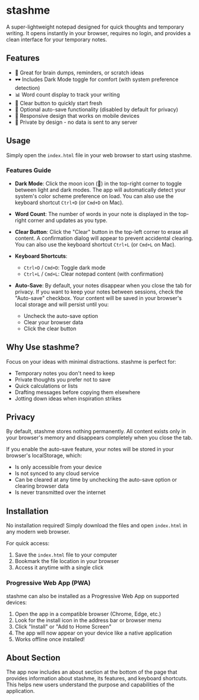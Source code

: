 # stashme

A super-lightweight notepad designed for quick thoughts and temporary writing. It opens instantly in your browser, requires no login, and provides a clean interface for your temporary notes.

## Features

- 🧠 Great for brain dumps, reminders, or scratch ideas
- 🕶️ Includes Dark Mode toggle for comfort (with system preference detection)
- 📊 Word count display to track your writing
- 🧹 Clear button to quickly start fresh
- 💾 Optional auto-save functionality (disabled by default for privacy)
- 📱 Responsive design that works on mobile devices
- 🧼 Private by design - no data is sent to any server

## Usage

Simply open the `index.html` file in your web browser to start using stashme.

### Features Guide

- **Dark Mode**: Click the moon icon (🌙) in the top-right corner to toggle between light and dark modes. The app will automatically detect your system's color scheme preference on load. You can also use the keyboard shortcut `Ctrl+D` (or `Cmd+D` on Mac).

- **Word Count**: The number of words in your note is displayed in the top-right corner and updates as you type.

- **Clear Button**: Click the "Clear" button in the top-left corner to erase all content. A confirmation dialog will appear to prevent accidental clearing. You can also use the keyboard shortcut `Ctrl+L` (or `Cmd+L` on Mac).

- **Keyboard Shortcuts**:
  - `Ctrl+D` / `Cmd+D`: Toggle dark mode
  - `Ctrl+L` / `Cmd+L`: Clear notepad content (with confirmation)

- **Auto-Save**: By default, your notes disappear when you close the tab for privacy. If you want to keep your notes between sessions, check the "Auto-save" checkbox. Your content will be saved in your browser's local storage and will persist until you:
  - Uncheck the auto-save option
  - Clear your browser data
  - Click the clear button

## Why Use stashme?

Focus on your ideas with minimal distractions. stashme is perfect for:

- Temporary notes you don't need to keep
- Private thoughts you prefer not to save
- Quick calculations or lists
- Drafting messages before copying them elsewhere
- Jotting down ideas when inspiration strikes

## Privacy

By default, stashme stores nothing permanently. All content exists only in your browser's memory and disappears completely when you close the tab.

If you enable the auto-save feature, your notes will be stored in your browser's localStorage, which:
- Is only accessible from your device
- Is not synced to any cloud service
- Can be cleared at any time by unchecking the auto-save option or clearing browser data
- Is never transmitted over the internet

## Installation

No installation required! Simply download the files and open `index.html` in any modern web browser.

For quick access:
1. Save the `index.html` file to your computer
2. Bookmark the file location in your browser
3. Access it anytime with a single click

### Progressive Web App (PWA)

stashme can also be installed as a Progressive Web App on supported devices:

1. Open the app in a compatible browser (Chrome, Edge, etc.)
2. Look for the install icon in the address bar or browser menu
3. Click "Install" or "Add to Home Screen"
4. The app will now appear on your device like a native application
5. Works offline once installed!

## About Section

The app now includes an about section at the bottom of the page that provides information about stashme, its features, and keyboard shortcuts. This helps new users understand the purpose and capabilities of the application.